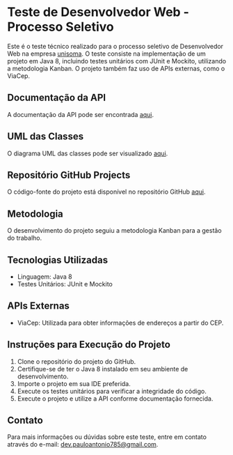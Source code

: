 # Teste de Desenvolvedor Web - Processo Seletivo

Este é o teste técnico realizado para o processo seletivo de Desenvolvedor Web na empresa [unisoma](https://www.unisoma.com.br/). O teste consiste na implementação de um projeto em Java 8, incluindo testes unitários com JUnit e Mockito, utilizando a metodologia Kanban. O projeto também faz uso de APIs externas, como o ViaCep.

## Documentação da API

A documentação da API pode ser encontrada [aqui](https://documenter.getpostman.com/view/21439884/2sA2xpS91U#05dd03e1-98bf-4b14-a7ab-17678fde4c27).

## UML das Classes

O diagrama UML das classes pode ser visualizado [aqui](https://gitmind.com/app/docs/f6e1ogxl).

## Repositório GitHub Projects

O código-fonte do projeto está disponível no repositório GitHub [aqui](https://github.com/users/Paul0Ant0ni0/projects/4).

## Metodologia

O desenvolvimento do projeto seguiu a metodologia Kanban para a gestão do trabalho.

## Tecnologias Utilizadas

- Linguagem: Java 8
- Testes Unitários: JUnit e Mockito

## APIs Externas

- ViaCep: Utilizada para obter informações de endereços a partir do CEP.

## Instruções para Execução do Projeto

1. Clone o repositório do projeto do GitHub.
2. Certifique-se de ter o Java 8 instalado em seu ambiente de desenvolvimento.
3. Importe o projeto em sua IDE preferida.
4. Execute os testes unitários para verificar a integridade do código.
5. Execute o projeto e utilize a API conforme documentação fornecida.

## Contato

Para mais informações ou dúvidas sobre este teste, entre em contato através do e-mail: [dev.pauloantonio785@gmail.com](mailto:dev.pauloantonio785@gmail.com).

